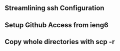 ## Streamlining ssh Configuration

## Setup Github Access from ieng6

## Copy whole directories with scp -r
